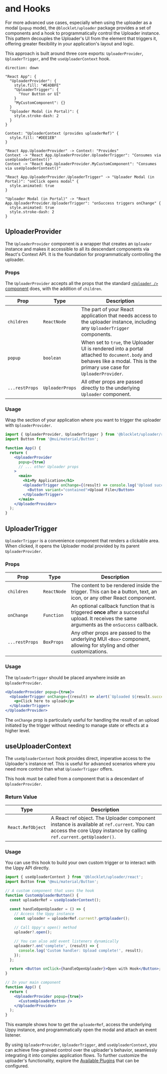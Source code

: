 # <UploaderProvider /> and Hooks

For more advanced use cases, especially when using the uploader as a modal (`popup` mode), the `@blocklet/uploader` package provides a set of components and a hook to programmatically control the Uploader instance. This pattern decouples the Uploader's UI from the element that triggers it, offering greater flexibility in your application's layout and logic.

This approach is built around three core exports: `UploaderProvider`, `UploaderTrigger`, and the `useUploaderContext` hook.

```d2
direction: down

"React App": {
  "UploaderProvider": {
    style.fill: "#E4DBFE"
    "UploaderTrigger": {
      "Your Button or UI"
    }
    "MyCustomComponent": {}
  }
  "Uploader Modal (in Portal)": {
    style.stroke-dash: 2
  }
}

Context: "UploaderContext (provides uploaderRef)" {
  style.fill: "#DEE1EB"
}

"React App.UploaderProvider" -> Context: "Provides"
Context -> "React App.UploaderProvider.UploaderTrigger": "Consumes via useUploaderContext()"
Context -> "React App.UploaderProvider.MyCustomComponent": "Consumes via useUploaderContext()"

"React App.UploaderProvider.UploaderTrigger" -> "Uploader Modal (in Portal)": "onClick opens modal" {
  style.animated: true
}

"Uploader Modal (in Portal)" -> "React App.UploaderProvider.UploaderTrigger": "onSuccess triggers onChange" {
  style.animated: true
  style.stroke-dash: 2
}
```

## UploaderProvider

The `UploaderProvider` component is a wrapper that creates an `Uploader` instance and makes it accessible to all its descendant components via React's Context API. It is the foundation for programmatically controlling the uploader.

### Props

The `UploaderProvider` accepts all the props that the standard [`<Uploader />` component](./api-reference-uploader-component-props.md) does, with the addition of `children`.

| Prop | Type | Description |
|---|---|---|
| `children` | `ReactNode` | The part of your React application that needs access to the uploader instance, including any `UploaderTrigger` components. |
| `popup` | `boolean` | When set to `true`, the Uploader UI is rendered into a portal attached to `document.body` and behaves like a modal. This is the primary use case for `UploaderProvider`. |
| `...restProps` | `UploaderProps` | All other props are passed directly to the underlying `Uploader` component. |

### Usage

Wrap the section of your application where you want to trigger the uploader with `UploaderProvider`.

```jsx
import { UploaderProvider, UploaderTrigger } from '@blocklet/uploader/react';
import Button from '@mui/material/Button';

function App() {
  return (
    <UploaderProvider
      popup={true}
      // ... other Uploader props
    >
      <main>
        <h1>My Application</h1>
        <UploaderTrigger onChange={(result) => console.log('Upload successful:', result)}>
          <Button variant="contained">Upload File</Button>
        </UploaderTrigger>
      </main>
    </UploaderProvider>
  );
}
```

## UploaderTrigger

`UploaderTrigger` is a convenience component that renders a clickable area. When clicked, it opens the Uploader modal provided by its parent `UploaderProvider`.

### Props

| Prop | Type | Description |
|---|---|---|
| `children` | `ReactNode` | The content to be rendered inside the trigger. This can be a button, text, an icon, or any other React component. |
| `onChange` | `Function` | An optional callback function that is triggered **once** after a successful upload. It receives the same arguments as the `onSuccess` callback. |
| `...restProps` | `BoxProps` | Any other props are passed to the underlying MUI `<Box>` component, allowing for styling and other customizations. |

### Usage

The `UploaderTrigger` should be placed anywhere inside an `UploaderProvider`.

```jsx
<UploaderProvider popup={true}>
  <UploaderTrigger onChange={(result) => alert(`Uploaded ${result.successful.length} files!`)}>
    <p>Click here to upload</p>
  </UploaderTrigger>
</UploaderProvider>
```

The `onChange` prop is particularly useful for handling the result of an upload initiated by the trigger without needing to manage state or effects at a higher level.

## useUploaderContext

The `useUploaderContext` hook provides direct, imperative access to the Uploader's instance ref. This is useful for advanced scenarios where you need more control than what `UploaderTrigger` offers.

This hook must be called from a component that is a descendant of `UploaderProvider`.

### Return Value

| Type | Description |
|---|---|
| `React.RefObject` | A React ref object. The Uploader component instance is available at `ref.current`. You can access the core Uppy instance by calling `ref.current.getUploader()`. |

### Usage

You can use this hook to build your own custom trigger or to interact with the Uppy API directly.

```jsx
import { useUploaderContext } from '@blocklet/uploader/react';
import Button from '@mui/material/Button';

// A custom component that uses the hook
function CustomUploaderButton() {
  const uploaderRef = useUploaderContext();

  const handleOpenUploader = () => {
    // Access the Uppy instance
    const uploader = uploaderRef.current?.getUploader();
    
    // Call Uppy's open() method
    uploader?.open();

    // You can also add event listeners dynamically
    uploader?.on('complete', (result) => {
      console.log('Custom handler: Upload complete!', result);
    });
  };

  return <Button onClick={handleOpenUploader}>Open with Hook</Button>;
}

// In your main component
function App() {
  return (
    <UploaderProvider popup={true}>
      <CustomUploaderButton />
    </UploaderProvider>
  );
}
```
This example shows how to get the `uploaderRef`, access the underlying Uppy instance, and programmatically open the modal and attach an event listener.

By using `UploaderProvider`, `UploaderTrigger`, and `useUploaderContext`, you can achieve fine-grained control over the uploader's behavior, seamlessly integrating it into complex application flows. To further customize the uploader's functionality, explore the [Available Plugins](./api-reference-uploader-plugins.md) that can be configured.